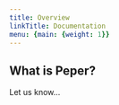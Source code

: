 ```yaml
---
title: Overview
linkTitle: Documentation
menu: {main: {weight: 1}}
---
```


## What is Peper?

Let us know...
